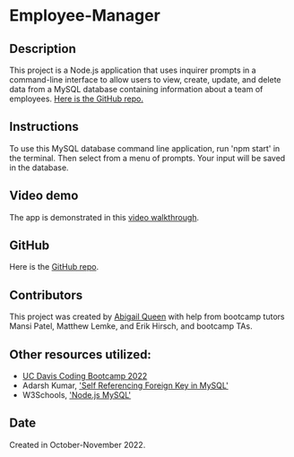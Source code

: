 # Employee-Manager

## Description
This project is a Node.js application that uses inquirer prompts in a command-line interface to allow users to view, create, update, and delete data from a MySQL database containing information about a team of employees. 
[Here is the GitHub repo.](https://github.com/Abi-Queen/Employee-Manager-DB)

## Instructions
To use this MySQL database command line application, run 'npm start' in the terminal. Then select from a menu of prompts. Your input will be saved in the database. 

## Video demo
The app is demonstrated in this [video walkthrough](https://drive.google.com/file/d/1N6tmbxjLtrDPPkPcvb1f79KTqvoa9Rt5/view).

## GitHub
Here is the [GitHub repo](https://github.com/Abi-Queen/Employee-Manager-DB). 

## Contributors
This project was created by [Abigail Queen](https://github.com/Abi-Queen.git) with help from bootcamp tutors Mansi Patel, Matthew Lemke, and Erik Hirsch, and bootcamp TAs.

## Other resources utilized:
- [UC Davis Coding Bootcamp 2022](https://bootcamp.ucdavis.edu/)
- Adarsh Kumar, ['Self Referencing Foreign Key in MySQL'](https://pencilprogrammer.com/self-referencing-foreign-key-in-mysql/) 
- W3Schools, ['Node.js MySQL'](https://www.w3schools.com/nodejs/nodejs_mysql.asp)

## Date
Created in October-November 2022.